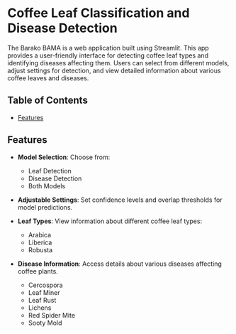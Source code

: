 # Coffee Leaf Classification and Disease Detection
The Barako BAMA is a web application built using Streamlit. This app provides a user-friendly interface for detecting coffee leaf types and identifying diseases affecting them. Users can select from different models, adjust settings for detection, and view detailed information about various coffee leaves and diseases.

## Table of Contents
- [Features](#features)

## Features
- **Model Selection**: Choose from:
  - Leaf Detection
  - Disease Detection
  - Both Models
    
- **Adjustable Settings**: Set confidence levels and overlap thresholds for model predictions.
- **Leaf Types**: View information about different coffee leaf types:
  - Arabica
  - Liberica
  - Robusta
    
- **Disease Information**: Access details about various diseases affecting coffee plants.
  - Cercospora
  - Leaf Miner
  - Leaf Rust
  - Lichens
  - Red Spider Mite
  - Sooty Mold
